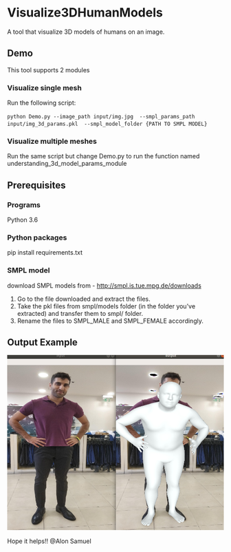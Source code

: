 # Visualize3DHumanModels
A tool that visualize 3D models of humans on an image.

## Demo
This tool supports 2 modules
### Visualize single mesh
Run the following script:

`
python Demo.py --image_path input/img.jpg 
--smpl_params_path input/img_3d_params.pkl 
--smpl_model_folder {PATH TO SMPL MODEL}
`

### Visualize multiple meshes
Run the same script but change Demo.py to run the function named understanding_3d_model_params_module

## Prerequisites

### Programs
Python 3.6

### Python packages
pip install requirements.txt

### SMPL model
download SMPL models from - http://smpl.is.tue.mpg.de/downloads
1. Go to the file downloaded and extract the files.
2. Take the pkl files from smpl/models folder (in the folder you've extracted) and transfer them to smpl/ folder.
3. Rename the files to SMPL_MALE and SMPL_FEMALE accordingly.

## Output Example
![](input/example.png)

Hope it helps!!
@Alon Samuel
